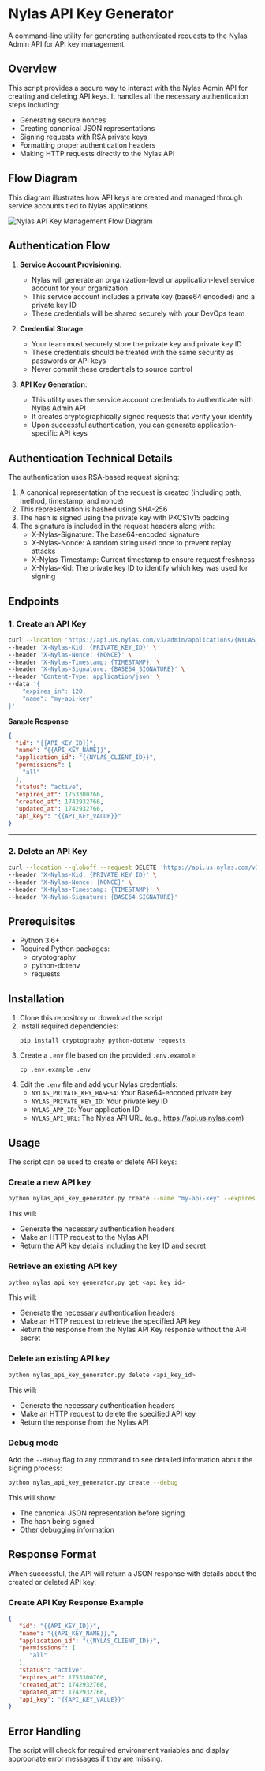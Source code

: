 # Nylas API Key Generator

A command-line utility for generating authenticated requests to the Nylas Admin API for API key management.

## Overview

This script provides a secure way to interact with the Nylas Admin API for creating and deleting API keys. It handles all the necessary authentication steps including:

- Generating secure nonces
- Creating canonical JSON representations
- Signing requests with RSA private keys
- Formatting proper authentication headers
- Making HTTP requests directly to the Nylas API

## Flow Diagram

This diagram illustrates how API keys are created and managed through service accounts tied to Nylas applications.

![Nylas API Key Management Flow Diagram](./diagram.png)

## Authentication Flow

1. **Service Account Provisioning**: 
   - Nylas will generate an organization-level or application-level service account for your organization
   - This service account includes a private key (base64 encoded) and a private key ID
   - These credentials will be shared securely with your DevOps team

2. **Credential Storage**:
   - Your team must securely store the private key and private key ID
   - These credentials should be treated with the same security as passwords or API keys
   - Never commit these credentials to source control

3. **API Key Generation**:
   - This utility uses the service account credentials to authenticate with Nylas Admin API
   - It creates cryptographically signed requests that verify your identity
   - Upon successful authentication, you can generate application-specific API keys

## Authentication Technical Details

The authentication uses RSA-based request signing:

1. A canonical representation of the request is created (including path, method, timestamp, and nonce)
2. This representation is hashed using SHA-256
3. The hash is signed using the private key with PKCS1v15 padding
4. The signature is included in the request headers along with:
   - X-Nylas-Signature: The base64-encoded signature
   - X-Nylas-Nonce: A random string used once to prevent replay attacks
   - X-Nylas-Timestamp: Current timestamp to ensure request freshness
   - X-Nylas-Kid: The private key ID to identify which key was used for signing


## Endpoints

### 1. Create an API Key

```bash
curl --location 'https://api.us.nylas.com/v3/admin/applications/{NYLAS_CLIENT_ID}/api-keys' \
--header 'X-Nylas-Kid: {PRIVATE_KEY_ID}' \
--header 'X-Nylas-Nonce: {NONCE}' \
--header 'X-Nylas-Timestamp: {TIMESTAMP}' \
--header 'X-Nylas-Signature: {BASE64_SIGNATURE}' \
--header 'Content-Type: application/json' \
--data '{
    "expires_in": 120,
    "name": "my-api-key"
}'
```

**Sample Response**
```json
{
  "id": "{{API_KEY_ID}}",
  "name": "{{API_KEY_NAME}}",
  "application_id": "{{NYLAS_CLIENT_ID}}",
  "permissions": [
    "all"
  ],
  "status": "active",
  "expires_at": 1753300766,
  "created_at": 1742932766,
  "updated_at": 1742932766,
  "api_key": "{{API_KEY_VALUE}}"
}
```

---

### 2. Delete an API Key

```bash
curl --location --globoff --request DELETE 'https://api.us.nylas.com/v3/admin/applications/{NYLAS_CLIENT_ID}/api-keys/{API_KEY_ID}' \
--header 'X-Nylas-Kid: {PRIVATE_KEY_ID}' \
--header 'X-Nylas-Nonce: {NONCE}' \
--header 'X-Nylas-Timestamp: {TIMESTAMP}' \
--header 'X-Nylas-Signature: {BASE64_SIGNATURE}'
```

## Prerequisites

- Python 3.6+
- Required Python packages:
  - cryptography
  - python-dotenv
  - requests

## Installation

1. Clone this repository or download the script
2. Install required dependencies: 
   ```
   pip install cryptography python-dotenv requests
   ```
3. Create a `.env` file based on the provided `.env.example`:
   ```
   cp .env.example .env
   ```
4. Edit the `.env` file and add your Nylas credentials:
   - `NYLAS_PRIVATE_KEY_BASE64`: Your Base64-encoded private key
   - `NYLAS_PRIVATE_KEY_ID`: Your private key ID
   - `NYLAS_APP_ID`: Your application ID
   - `NYLAS_API_URL`: The Nylas API URL (e.g., https://api.us.nylas.com)

## Usage

The script can be used to create or delete API keys:

### Create a new API key

```bash
python nylas_api_key_generator.py create --name "my-api-key" --expires 3600
```

This will:
- Generate the necessary authentication headers
- Make an HTTP request to the Nylas API
- Return the API key details including the key ID and secret

### Retrieve an existing API key

```bash
python nylas_api_key_generator.py get <api_key_id>
```

This will:
- Generate the necessary authentication headers
- Make an HTTP request to retrieve the specified API key
- Return the response from the Nylas API Key response without the API secret

### Delete an existing API key

```bash
python nylas_api_key_generator.py delete <api_key_id>
```

This will:
- Generate the necessary authentication headers
- Make an HTTP request to delete the specified API key
- Return the response from the Nylas API

### Debug mode

Add the `--debug` flag to any command to see detailed information about the signing process:

```bash
python nylas_api_key_generator.py create --debug
```

This will show:
- The canonical JSON representation before signing
- The hash being signed
- Other debugging information

## Response Format

When successful, the API will return a JSON response with details about the created or deleted API key.

### Create API Key Response Example

```json
{
   "id": "{{API_KEY_ID}}",
   "name": "{{API_KEY_NAME}},",
   "application_id": "{{NYLAS_CLIENT_ID}}",
   "permissions": [
      "all"
   ],
   "status": "active",
   "expires_at": 1753300766,
   "created_at": 1742932766,
   "updated_at": 1742932766,
   "api_key": "{{API_KEY_VALUE}}"
}
```

## Error Handling

The script will check for required environment variables and display appropriate error messages if they are missing.
